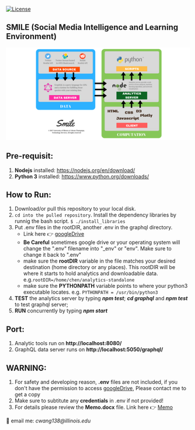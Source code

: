[![License](https://img.shields.io/badge/License-Apache%202.0-blue.svg)](https://opensource.org/licenses/Apache-2.0) 
## SMILE (Social Media Intelligence and Learning Environment)
![Architecture](/docs/report.png)

## Pre-requisit:
1. **Nodejs** installed: https://nodejs.org/en/download/
2. **Python 3** installed: https://www.python.org/downloads/ 


## How to Run:
1. Download/or pull this repository to your local disk. 
2. ```cd into the pulled repository```. Install the dependency libraries by runnig the bash script. ```$ ./install_libraries```
3. Put .env files in the rootDIR, another .env in the graphql directory. 
	* Link here :point_right: [googleDrive](https://drive.google.com/drive/folders/0B37hhRXKgRPOZG1MbUdwSEdVNWM)
	* **Be Careful** sometimes google drive or your operating system will change the ".env" filename into "_env" or "env". Make sure to change it back to ".env" 
	* make sure the **rootDIR** variable in the file matches your desired destination (home directory or any places). This rootDIR will be where it starts to hold analytics and downloadable data.
	e.g.```rootDIR=/home/chen/analytics-standalone```
	* make sure the **PYTHONPATH** variable points to where your python3 executable locates. e.g. ```PYTHONPATH = /usr/bin/python3```
4. **TEST** the analytics server by typing **_npm test_**; **_cd graphql_** and **_npm test_** to test graphql server;
5. **RUN** concurrently by typing **_npm start_**

## Port:
1. Analytic tools run on **http://localhost:8080/**
2. GraphQL data server runs on **http://localhost:5050/graphql/**

## WARNING:
1. For safety and developing reason, **.env** files are not included, if you don't have the permission to access [googleDrive](https://drive.google.com/drive/folders/0B37hhRXKgRPOZG1MbUdwSEdVNWM), 
Please contact me to get a copy
2. Make sure to subtitute any **credentials** in .env if not provided!
3. For details please review the **Memo.docx** file. Link here :point_right: [Memo](https://github.com/IllinoisSocialMediaMacroscope/analytics-standalone/tree/master/docs/memo.pdf)

:e-mail: email me: _cwang138@illinois.edu_

